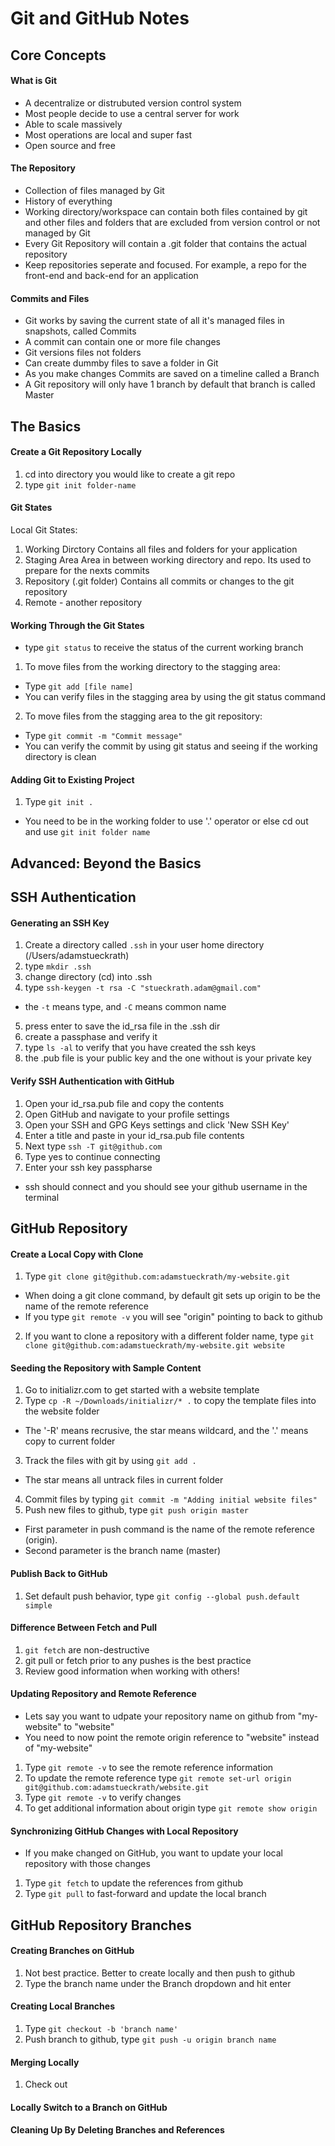 # Git and GitHub Notes 

## Core Concepts
#### What is Git
* A decentralize or distrubuted version control system 
* Most people decide to use a central server for work
* Able to scale massively
* Most operations are local and super fast
* Open source and free

#### The Repository 
* Collection of files managed by Git
* History of everything
* Working directory/workspace can contain both files contained by git and other files and folders that are excluded from version control or not managed by Git
* Every Git Repository will contain a .git folder that contains the actual repository
* Keep repositories seperate and focused. For example, a repo for the front-end and back-end for an application 

#### Commits and Files
* Git works by saving the current state of all it's managed files in snapshots, called Commits
* A commit can contain one or more file changes 
* Git versions files not folders
* Can create dummby files to save a folder in Git
* As you make changes Commits are saved on a timeline called a Branch
* A Git repository will only have 1 branch by default that branch is called Master

## The Basics
#### Create a Git Repository Locally
1. cd into directory you would like to create a git repo
2. type `git init folder-name`

#### Git States
Local Git States:
1. Working Dirctory 
Contains all files and folders for your application 
2. Staging Area
Area in between working directory and repo. Its used to prepare for the nexts commits  
3. Repository (.git folder)
Contains all commits or changes to the git repository 
4. Remote - another repository 

#### Working Through the Git States
* type `git status` to receive the status of the current working branch 
1. To move files from the working directory to the stagging area:
* Type `git add [file name]`
* You can verify files in the stagging area by using the git status command 
2. To move files from the stagging area to the git repository:
* Type `git commit -m "Commit message"`
* You can verify the commit by using git status and seeing if the working directory is clean 

#### Adding Git to Existing Project
1. Type `git init .`
* You need to be in the working folder to use '.' operator or else cd out and use `git init folder name`



## Advanced: Beyond the Basics

## SSH Authentication 
#### Generating an SSH Key
1. Create a directory called `.ssh` in your user home directory (/Users/adamstueckrath)
2. type `mkdir .ssh`
3. change directory (cd) into .ssh
4. type `ssh-keygen -t rsa -C "stueckrath.adam@gmail.com"` 
* the `-t` means type, and `-C` means common name
5. press enter to save the id_rsa file in the .ssh dir
6. create a passphase and verify it
7. type `ls -al` to verify that you have created the ssh keys 
8. the .pub file is your public key and the one without is your private key

#### Verify SSH Authentication with GitHub
1. Open your id_rsa.pub file and copy the contents 
2. Open GitHub and navigate to your profile settings
3. Open your SSH and GPG Keys settings and click 'New SSH Key'
4. Enter a title and paste in your id_rsa.pub file contents
5. Next type `ssh -T git@github.com` 
6. Type yes to continue connecting
7. Enter your ssh key passpharse 
* ssh should connect and you should see your github username  in the terminal

## GitHub Repository
#### Create a Local Copy with Clone
1. Type `git clone git@github.com:adamstueckrath/my-website.git`
* When doing a git clone command, by default git sets up origin to be the name of the remote reference
* If you type `git remote -v` you will see "origin" pointing to back to github
2. If you want to clone a repository with a different folder name, type `git clone git@github.com:adamstueckrath/my-website.git website`

#### Seeding the Repository with Sample Content
1. Go to initializr.com to get started with a website template 
2. Type `cp -R ~/Downloads/initializr/* .` to copy the template files into the website folder 
* The '-R' means recrusive, the star means wildcard, and the '.' means copy to current folder
3. Track the files with git by using `git add .` 
* The star means all untrack files in current folder
4. Commit files by typing `git commit -m "Adding initial website files"` 
5. Push new files to github, type `git push origin master`
* First parameter in push command is the name of the remote reference (origin).
* Second parameter is the branch name (master)

#### Publish Back to GitHub
1. Set default push behavior, type `git config --global push.default simple`

#### Difference Between Fetch and Pull
1. `git fetch` are non-destructive
2. git pull or fetch prior to any pushes is the best practice 
3. Review good information when working with others!

#### Updating Repository and Remote Reference
* Lets say you want to udpate your repository name on github from "my-website" to "website"
* You need to now point the remote origin reference to "website" instead of "my-website"
1. Type `git remote -v` to see the remote reference information 
2. To update the remote reference type `git remote set-url origin git@github.com:adamstueckrath/website.git`
3. Type `git remote -v` to verify changes
4. To get additional information about origin type `git remote show origin`

#### Synchronizing GitHub Changes with Local Repository
* If you make changed on GitHub, you want to update your local repository with those changes 
1. Type `git fetch` to update the references from github
2. Type `git pull` to fast-forward and update the local branch 


## GitHub Repository Branches 
#### Creating Branches on GitHub
1. Not best practice. Better to create locally and then push to github
2. Type the branch name under the Branch dropdown and hit enter 

#### Creating Local Branches
1. Type `git checkout -b 'branch name'`
2. Push branch to github, type `git push -u origin branch name`


#### Merging Locally
1. Check out 

#### Locally Switch to a Branch on GitHub


#### Cleaning Up By Deleting Branches and References









